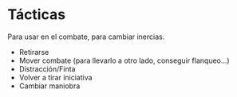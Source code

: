 # Tácticas

Para usar en el combate, para cambiar inercias.

- Retirarse
- Mover combate (para llevarlo a otro lado, conseguir flanqueo...)
- Distracción/Finta
- Volver a tirar iniciativa
- Cambiar maniobra